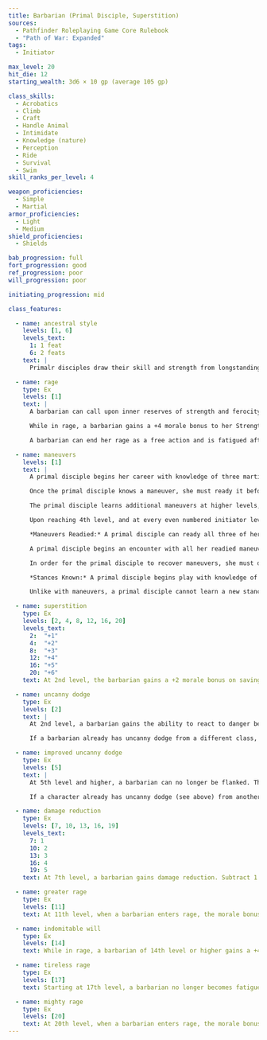 ```yaml
---
title: Barbarian (Primal Disciple, Superstition)
sources:
  - Pathfinder Roleplaying Game Core Rulebook
  - "Path of War: Expanded"
tags:
  - Initiator

max_level: 20
hit_die: 12
starting_wealth: 3d6 × 10 gp (average 105 gp)

class_skills:
  - Acrobatics
  - Climb
  - Craft
  - Handle Animal
  - Intimidate
  - Knowledge (nature)
  - Perception
  - Ride
  - Survival
  - Swim
skill_ranks_per_level: 4

weapon_proficiencies:
  - Simple
  - Martial
armor_proficiencies:
  - Light
  - Medium
shield_proficiencies:
  - Shields

bab_progression: full
fort_progression: good
ref_progression: poor
will_progression: poor

initiating_progression: mid

class_features:

  - name: ancestral style
    levels: [1, 6]
    levels_text:
      1: 1 feat
      6: 2 feats
    text: |
      Primalr disciples draw their skill and strength from longstanding traditions of combat and skill in their tribes. At 1st level and again at 6th level, a primal disciple gains one of the following feats as a bonus feat: Enduring Protector, Martial Charge, Martial Power, Prodigious Two Weapon Fighting, Seize the Opportunity, or Victorious Recovery. She must meet the prerequisites for these feats as normal.

  - name: rage
    type: Ex
    levels: [1]
    text: |
      A barbarian can call upon inner reserves of strength and ferocity, granting her additional combat prowess. Starting at 1st level, a barbarian can rage for a number of rounds per day equal to 4 + her Constitution modifier. At each level after 1st, she can rage for 2 additional rounds. Temporary increases to Constitution, such as those gained from rage and spells like bear's endurance, do not increase the total number of rounds that a barbarian can rage per day. A barbarian can enter rage as a free action. The total number of rounds of rage per day is renewed after resting for 8 hours, although these hours do not need to be consecutive.

      While in rage, a barbarian gains a +4 morale bonus to her Strength and Constitution, as well as a +2 morale bonus on Will saves. In addition, she takes a --2 penalty to Armor Class. The increase to Constitution grants the barbarian 2 hit points per Hit Dice, but these disappear when the rage ends and are not lost first like temporary hit points. While in rage, a barbarian cannot use any Charisma-, Dexterity-, or Intelligence-based skills (except Acrobatics, Fly, Intimidate, and Ride) or any ability that requires patience or concentration.

      A barbarian can end her rage as a free action and is fatigued after rage for a number of rounds equal to 2 times the number of rounds spent in the rage. A barbarian cannot enter a new rage while fatigued or exhausted but can otherwise enter rage multiple times during a single encounter or combat. If a barbarian falls unconscious, her rage immediately ends, placing her in peril of death.

  - name: maneuvers
    levels: [1]
    text: |
      A primal disciple begins her career with knowledge of three martial maneuvers. The disciplines available to her are Golden Lion, Piercing Thunder, Primal Fury, and Thrashing Dragon. A primal disciple gains Diplomacy as a class skill.

      Once the primal disciple knows a maneuver, she must ready it before she can use it (see Maneuvers Readied, below). A maneuver usable by primal disciples is considered an extraordinary ability unless otherwise noted in it or its discipline's description. A primal disciple's maneuvers are not affected by spell resistance, and she does not provoke attacks of opportunity when she initiates one.

      The primal disciple learns additional maneuvers at higher levels, as indicated on Table: The Barbarian. The maximum level of maneuvers gained through primal disciple levels is limited by those listed in that table as well, although this restriction does not apply to maneuvers added to his maneuvers known through other methods, such as prestige classes or the Advanced Study feat. A primal disciple must meet a maneuver's prerequisite to learn it. See the Systems and Use chapter in Path of War for more details on how maneuvers are used.

      Upon reaching 4th level, and at every even numbered initiator level thereafter (6th, 8th, 10th, and so on), the primal disciple can choose to learn a new maneuver in place of one she already knows. In effect, she loses the old maneuver in exchange for the new one. She can choose a new maneuver of any level she likes, as long as she observes the restriction on the highest-level maneuvers she knows; the primal disciple need not replace the old maneuver with a maneuver of the same level. She can swap only a single maneuver at any given level. A primal disciple's initiation modifier is Wisdom, and each primal disciple level is counted as a full initiator level.

      *Maneuvers Readied:* A primal disciple can ready all three of her maneuvers known at 1st level, and as she advances in level and learns more maneuvers, she is able to ready more, but must still choose which maneuvers to ready. A primal disciple must always ready her maximum number of maneuvers readied. She readies her maneuvers by practicing weapon drills or communing with her ancestors for ten minutes. The maneuvers she chooses remain readied until she decides to meditate again and change them. The primal disciple does not need to sleep or rest for any long period of time in order to ready her maneuvers; any time she spends ten minutes in communion with her ancestors, she can change her readied maneuvers.

      A primal disciple begins an encounter with all her readied maneuvers unexpended, regardless of how many times she might have already used them since she chose them. When she initiates a maneuver, she expends it for the current encounter, so each of her readied maneuvers can be used once per encounter (unless she recovers them, as described below).

      In order for the primal disciple to recover maneuvers, she must draw on the strength of her ancestors as a full- round action. When she does so, she recovers a number of expended maneuvers equal to her primal disciple initiation modifier (minimum 2), regains one round of rage, and if she is fatigued as a result of her rage class feature, she can make a Fortitude save (DC 10 + the number of rounds the fatigue would last). Alternately, the primal disciple may focus inward and recover a single maneuver as a standard action.

      *Stances Known:* A primal disciple begins play with knowledge of one stance from any discipline open to primal disciples. At 4th, 7th, 11th, and 13th levels, she can select an additional stance to learn. The maximum level of stances gained through primal disciple levels is limited by those listed in Table: The Barbarian. Unlike maneuvers, stances are not expended and the primal disciple does not have to ready them. All the stances she knows are available to her at all times, and she can change the stance she is currently maintaining as a swift action. A stance is an extraordinary ability unless otherwise stated in the stance or discipline description.

      Unlike with maneuvers, a primal disciple cannot learn a new stance at higher levels in place of one she already knows.

  - name: superstition
    type: Ex
    levels: [2, 4, 8, 12, 16, 20]
    levels_text:
      2:  "+1"
      4:  "+2"
      8:  "+3"
      12: "+4"
      16: "+5"
      20: "+6"
    text: At 2nd level, the barbarian gains a +2 morale bonus on saving throws made to resist spells, supernatural abilities, and spell-like abilities. This bonus increases by +1 at 4th level and every 4 levels thereafter. While raging, the barbarian cannot be a willing target of any spell and must make saving throws to resist all spells, even those cast by allies.

  - name: uncanny dodge
    type: Ex
    levels: [2]
    text: |
      At 2nd level, a barbarian gains the ability to react to danger before her senses would normally allow her to do so. She cannot be caught flat-footed, nor does she lose her Dex bonus to AC if the attacker is invisible. She still loses her Dexterity bonus to armor class if immobilized. A barbarian with this ability can still lose her Dexterity bonus to armor class if an opponent successfully uses the feint action against her.

      If a barbarian already has uncanny dodge from a different class, she automatically gains improved uncanny dodge (see below) instead.

  - name: improved uncanny dodge
    type: Ex
    levels: [5]
    text: |
      At 5th level and higher, a barbarian can no longer be flanked. This defense denies a rogue the ability to sneak attack the barbarian by flanking her, unless the attacker has at least four more rogue levels than the target has barbarian levels.

      If a character already has uncanny dodge (see above) from another class, the levels from the classes that grant uncanny dodge stack to determine the minimum rogue level required to flank the character.

  - name: damage reduction
    type: Ex
    levels: [7, 10, 13, 16, 19]
    levels_text:
      7: 1
      10: 2
      13: 3
      16: 4
      19: 5
    text: At 7th level, a barbarian gains damage reduction. Subtract 1 from the damage the barbarian takes each time she is dealt damage from a weapon or a natural attack. At 10th level, and every three barbarian levels thereafter (13th, 16th, and 19th level), this damage reduction rises by 1 point. Damage reduction can reduce damage to 0 but not below 0.

  - name: greater rage
    type: Ex
    levels: [11]
    text: At 11th level, when a barbarian enters rage, the morale bonus to her Strength and Constitution increases to +6 and the morale bonus on her Will saves increases to +3.

  - name: indomitable will
    type: Ex
    levels: [14]
    text: While in rage, a barbarian of 14th level or higher gains a +4 bonus on Will saves to resist enchantment spells. This bonus stacks with all other modifiers, including the morale bonus on Will saves she also receives during her rage.

  - name: tireless rage
    type: Ex
    levels: [17]
    text: Starting at 17th level, a barbarian no longer becomes fatigued at the end of her rage.

  - name: mighty rage
    type: Ex
    levels: [20]
    text: At 20th level, when a barbarian enters rage, the morale bonus to her Strength and Constitution increases to +8 and the morale bonus on her Will saves increases to +4.
---
```

